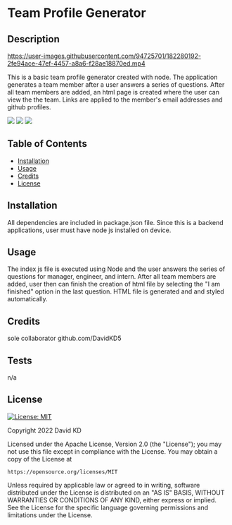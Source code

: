 # Team Profile Generator
  
  ## Description

https://user-images.githubusercontent.com/94725701/182280192-2fe94ace-47ef-4457-a8a6-f28ae18870ed.mp4

  This is a basic team profile generator created with node. The application generates a team member after a user answers a series of questions.  After all team members are added, an html page is created where the user can view the the team. Links are applied to the member's email addresses and github profiles.

  ![](assets/images/img1.png)
  ![](assets/images/img2.png)
  ![](assets/images/img3.png)

  ## Table of Contents

  - [Installation](#installation)
  - [Usage](#usage)
  - [Credits](#credits)
  - [License](#license)

  ## Installation

  All dependencies are included in package.json file. Since this is a backend applications, user must have node js installed on device.

  ## Usage

  The index js file is executed using Node and the user answers the series of questions for manager, engineer, and intern. After all team members are added, user then can finish the creation of html file by selecting the "I am finished" option in the last question. HTML file is generated and and styled automatically. 

  ## Credits

  sole collaborator github.com/DavidKD5

  ## Tests

  n/a

  ## License

  [![License: MIT](https://img.shields.io/badge/License-MIT-yellow.svg)](https://opensource.org/licenses/MIT)

  Copyright 2022 David KD

Licensed under the Apache License, Version 2.0 (the "License");
you may not use this file except in compliance with the License.
You may obtain a copy of the License at

    https://opensource.org/licenses/MIT

Unless required by applicable law or agreed to in writing, software
distributed under the License is distributed on an "AS IS" BASIS,
WITHOUT WARRANTIES OR CONDITIONS OF ANY KIND, either express or implied.
See the License for the specific language governing permissions and
limitations under the License.
